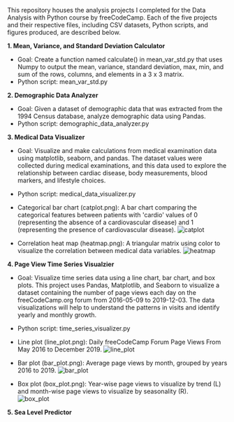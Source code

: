 This repository houses the analysis projects I completed for the Data Analysis with Python course by freeCodeCamp. Each of the five projects and their respective files, including CSV datasets, Python scripts, and figures produced, are described below. 

**1. Mean, Variance, and Standard Deviation Calculator**

* Goal: Create a function named calculate() in mean_var_std.py that uses Numpy to output the mean, variance, standard deviation, max, min, and sum of the rows, columns, and elements in a 3 x 3 matrix.
* Python script: mean_var_std.py

**2. Demographic Data Analyzer**

* Goal: Given a dataset of demographic data that was extracted from the 1994 Census database, analyze demographic data using Pandas.  
* Python script: demographic_data_analyzer.py

**3. Medical Data Visualizer**

* Goal: Visualize and make calculations from medical examination data using matplotlib, seaborn, and pandas. The dataset values were collected during medical examinations, and this data used to explore the relationship between cardiac disease, body measurements, blood markers, and lifestyle choices.
* Python script: medical_data_visualizer.py
* Categorical bar chart (catplot.png): A bar chart comparing the categorical features between patients with 'cardio' values of 0 (representing the absence of a cardiovascular disease) and 1 (representing the presence of cardiovascular disease). 
![catplot](https://github.com/user-attachments/assets/ca669c10-52ef-40f7-bcaf-6afbdcea9534)

* Correlation heat map (heatmap.png): A triangular matrix using color to visualize the correlation between medical data variables.
![heatmap](https://github.com/user-attachments/assets/dcd5a53f-6eb3-402b-8b4b-5a53d08de6f4)

**4. Page View Time Series Visualzier**

* Goal: Visualize time series data using a line chart, bar chart, and box plots. This project uses Pandas, Matplotlib, and Seaborn to visualize a dataset containing the number of page views each day on the freeCodeCamp.org forum from 2016-05-09 to 2019-12-03. The data visualizations will help to understand the patterns in visits and identify yearly and monthly growth.
* Python script: time_series_visualizer.py
* Line plot (line_plot.png): Daily freeCodeCamp Forum Page Views From May 2016 to December 2019.
![line_plot](https://github.com/user-attachments/assets/a765596f-c7f1-4512-b559-edef0960c84b)

* Bar plot (bar_plot.png): Average page views by month, grouped by years 2016 to 2019.
![bar_plot](https://github.com/user-attachments/assets/b416af85-149f-4213-83e7-bf861cffa2dc)

* Box plot (box_plot.png): Year-wise page views to visualize by trend (L) and month-wise page views to visualize by seasonality (R).  
![box_plot](https://github.com/user-attachments/assets/e2798991-ad14-4a7c-b9df-84aba7f7063c)

**5. Sea Level Predictor**
